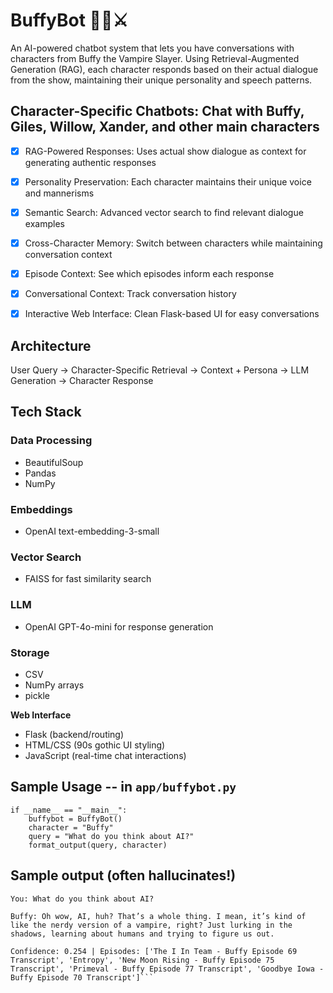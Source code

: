 # BuffyBot 🧛‍♀️⚔️ #
An AI-powered chatbot system that lets you have conversations with characters from Buffy the Vampire Slayer. Using Retrieval-Augmented Generation (RAG), each character responds based on their actual dialogue from the show, maintaining their unique personality and speech patterns.

## Character-Specific Chatbots: Chat with Buffy, Giles, Willow, Xander, and other main characters ##
- [x] RAG-Powered Responses: Uses actual show dialogue as context for generating authentic responses
- [x] Personality Preservation: Each character maintains their unique voice and mannerisms
- [x] Semantic Search: Advanced vector search to find relevant dialogue examples
- [x] Cross-Character Memory: Switch between characters while maintaining conversation context
- [x] Episode Context: See which episodes inform each response
- [x] Conversational Context: Track conversation history
- [x] Interactive Web Interface: Clean Flask-based UI for easy conversations


## Architecture ##
User Query → Character-Specific Retrieval → Context + Persona → LLM Generation → Character Response

## Tech Stack ##
### Data Processing 
- BeautifulSoup
- Pandas
- NumPy

### Embeddings
- OpenAI text-embedding-3-small
  
### Vector Search
- FAISS for fast similarity search
  
### LLM 
- OpenAI GPT-4o-mini for response generation
  
### Storage
- CSV
- NumPy arrays
- pickle

**Web Interface**
* Flask (backend/routing)
* HTML/CSS (90s gothic UI styling)
* JavaScript (real-time chat interactions)

## Sample Usage -- in `app/buffybot.py`
```
if __name__ == "__main__":
    buffybot = BuffyBot()
    character = "Buffy"
    query = "What do you think about AI?"
    format_output(query, character)
```

## Sample output (often hallucinates!)
```
You: What do you think about AI?

Buffy: Oh wow, AI, huh? That’s a whole thing. I mean, it’s kind of like the nerdy version of a vampire, right? Just lurking in the shadows, learning about humans and trying to figure us out. 

Confidence: 0.254 | Episodes: ['The I In Team - Buffy Episode 69 Transcript', 'Entropy', 'New Moon Rising - Buffy Episode 75 Transcript', 'Primeval - Buffy Episode 77 Transcript', 'Goodbye Iowa - Buffy Episode 70 Transcript']```
